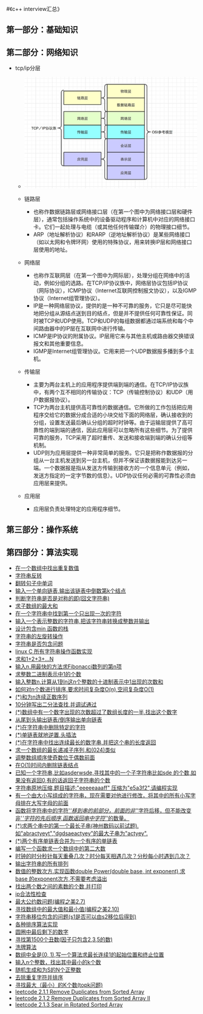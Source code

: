 #《c++ interview汇总》
## 第一部分：基础知识  

## 第二部分：网络知识  
- tcp/ip分层
  - ![Alt text](/picture/tcp_ip.jpg "tcp/ip分层")
  - 链路层
    - 也称作数据链路层或网络接口层（在第一个图中为网络接口层和硬件层），通常包括操作系统中的设备驱动程序和计算机中对应的网络接口卡。它们一起处理与电缆（或其他任何传输媒介）的物理接口细节。
    - ARP（地址解析协议）和RARP（逆地址解析协议）是某些网络接口（如以太网和令牌环网）使用的特殊协议，用来转换IP层和网络接口层使用的地址。

  - 网络层
      - 也称作互联网层（在第一个图中为网际层），处理分组在网络中的活动，例如分组的选路。在TCP/IP协议族中，网络层协议包括IP协议（网际协议），ICMP协议（Internet互联网控制报文协议），以及IGMP协议（Internet组管理协议）。
      - IP是一种网络层协议，提供的是一种不可靠的服务，它只是尽可能快地把分组从源结点送到目的结点，但是并不提供任何可靠性保证。同时被TCP和UDP使用。TCP和UDP的每组数据都通过端系统和每个中间路由器中的IP层在互联网中进行传输。
      - ICMP是IP协议的附属协议。IP层用它来与其他主机或路由器交换错误报文和其他重要信息。
      - IGMP是Internet组管理协议。它用来把一个UDP数据报多播到多个主机。

  - 传输层
      - 主要为两台主机上的应用程序提供端到端的通信。在TCP/IP协议族中，有两个互不相同的传输协议：TCP（传输控制协议）和UDP（用户数据报协议）。
      - TCP为两台主机提供高可靠性的数据通信。它所做的工作包括把应用程序交给它的数据分成合适的小块交给下面的网络层，确认接收到的分组，设置发送最后确认分组的超时时钟等。由于运输层提供了高可靠性的端到端的通信，因此应用层可以忽略所有这些细节。为了提供可靠的服务，TCP采用了超时重传、发送和接收端到端的确认分组等机制。
      - UDP则为应用层提供一种非常简单的服务。它只是把称作数据报的分组从一台主机发送到另一台主机，但并不保证该数据报能到达另一端。一个数据报是指从发送方传输到接收方的一个信息单元（例如，发送方指定的一定字节数的信息）。UDP协议任何必需的可靠性必须由应用层来提供。

  - 应用层
      - 应用层负责处理特定的应用程序细节。

## 第三部分：操作系统  

## 第四部分：算法实现  
- [在一个数组中找出重复数值](/interview/src/001.c)
- [字符串反转](/interview/src/002.c)
- [翻转句子中单词](/interview/src/003.c)
- [输入一个单向链表,输出该链表中倒数第k个结点](/interview/src/004.c)
- [判断字符串是否是对称的即(回文字符串)](/interview/src/005.c)
- [求子数组的最大和](/interview/src/006.c)
- [在一个字符串中找到第一个只出现一次的字符](/interview/src/007.c)
- [输入一个表示整数的字符串,把该字符串转换成整数并输出](/interview/src/008.c)
- [设计包含min 函数的栈](/interview/src/009.c)
- [字符串的左旋转操作](/interview/src/010.c)
- [字符串是否包含问题](/interview/src/011.c)
- [linux C 所有字符串操作函数实现](/interview/src/012.c)
- [求和1+2+3+...N](/interview/src/013.c)
- [输入n,用最快的方法求Fibonacci数列的第n项](/interview/src/014.c)
- [求整数二进制表示中1的个数](/interview/src/015.c)
- [输入整数n,计算从1到n这n个整数的十进制表示中1出现的次数和](/interview/src/016.c)
- [如何对n个数进行排序,要求时间复杂度O(n),空间复杂度O(1)](/interview/src/017.c)
- [(*)和为n连续正数序列](/interview/src/018.c)
- [10分钟写出二分法查找,并调试通过](/interview/src/019.c)
- [(*)数组中有一个数字出现的次数超过了数组长度的一半,找出这个数字](/interview/src/020.c)
- [从尾到头输出链表/倒序输出单向链表](/interview/src/021.c)
- [(*)在字符串中删除特定的字符](/interview/src/022.c)
- [(*)单链表就地逆置,头插法](/interview/src/023.c)
- [(*)在字符串中找出连续最长的数字串,并把这个串的长度返回](/interview/src/024.c)
- [求一个数组的最长递减子序列,和(024)类似](/interview/src/025.c)
- [调整数组顺序使奇数位于偶数前面](/interview/src/026.c)
- [在O(1)时间内删除链表结点](/interview/src/027.c)
- [已知一个字符串,比如asderwsde,寻找其中的一个子字符串比如sde 的个数,如果没有返回0,有的话返回子字符串的个数](/interview/src/028.c)
- [字符串原地压缩,题目描述:"eeeeeaaaff" 压缩为"e5a3f2",请编程实现](/interview/src/029.c)
- [有一个由大小写组成的字符串，现在需要对他进行修改，将其中的所有小写字母排在大写字母的前面](/interview/src/030.c)
- [函数将字符串中的字符'*'移到串的前部分，前面的非'*'字符后移，但不能改变非'*'字符的先后顺序,函数返回串中字符'*'的数量。](/interview/src/031.c)
- [(*)求两个串中的第一个最长子串(神州数码以前试题).如"abractyeyt","dgdsaeactyey"的最大子串为"actyey".](/interview/src/032.c)
- [(*)两个有序单链表合并为一个有序的单链表](/interview/src/033.c)
- [编写一个函数求一个数组中的第二大数](/interview/src/034.c)
- [时钟的时分秒针每天重叠几次？时分每天相遇几次？分秒每小时遇到几次？](/interview/src/035.c)
- [输出字符串的所有排列](/interview/src/036.cpp)
- [数值的整数次方.实现函数double Power(double base, int exponent),求base 的exponent次方,不需要考虑溢出](/interview/src/037.c)
- [找出两个数之间的素数的个数,并打印](/interview/src/038.c)
- [ip合法性检查](/interview/src/039.c)
- [最大公约数问题(编程之美2.7)](/interview/src/040.c)
- [寻找数组中的最大值和最小值(编程之美2.10)](/interview/src/041.c)
- [字符串移位包含的问题(s1是否可以由s2移位后得到)](/interview/src/042.c)
- [各种排序算法实现](/interview/src/043.c)
- [圆圈中最后剩下的数字](/interview/src/044.cpp)
- [寻找第1500个丑数(因子只包含2,3,5的数)](/interview/src/045.c)
- [洗牌算法](/interview/src/046.cpp)
- [数组中全是(0, 1),写一个算法求最长连续1的起始位置和终止位置](/interview/src/047.cpp)
- [输入n个整数，找出其中最小的k个数](/interview/src/048.cpp)
- [随机生成和为S的N个正整数](/interview/src/049.cpp)
- [去除重复字符并排序](/interview/src/050.cpp)
- [寻找最大（最小）的K个数(topk问题)](/interview/src/051.cpp)
- [leetcode 2.1.1 Remove Duplicates from Sorted Array](/interview/src/052.c)
- [leetcode 2.1.2 Remove Duplicates from Sorted Array II ](/interview/src/053.c)
- [leetcode 2.1.3 Sear in Rotated Sorted Array](/interview/src/054.c)
